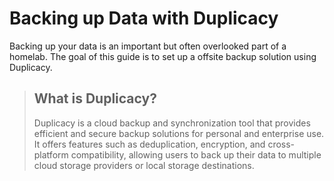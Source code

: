 # Backing up Data with Duplicacy

Backing up your data is an important but often overlooked part of a homelab. The goal of this guide is to set up a offsite backup solution using Duplicacy.

> ## What is Duplicacy?
>
> Duplicacy is a cloud backup and synchronization tool that provides efficient and secure backup solutions for personal and enterprise use. It offers features such as deduplication, encryption, and cross-platform compatibility, allowing users to back up their data to multiple cloud storage providers or local storage destinations.
